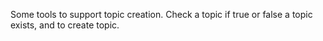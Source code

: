 Some tools to support topic creation. Check a topic if true or false a topic exists, and to create topic.